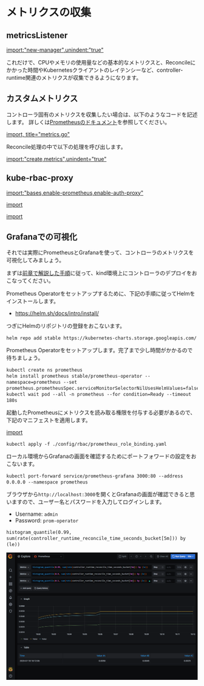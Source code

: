 # メトリクスの収集

## metricsListener

[import:"new-manager",unindent:"true"](../../codes/tenant/main.go)

これだけで、CPUやメモリの使用量などの基本的なメトリクスと、Reconcileにかかった時間やKubernetesクライアントのレイテンシーなど、controller-runtime関連のメトリクスが収集できるようになります。

## カスタムメトリクス

コントローラ固有のメトリクスを収集したい場合は、以下のようなコードを記述します。
詳しくは[Prometheusのドキュメント](https://prometheus.io/docs/instrumenting/writing_exporters/)を参照してください。

[import, title="metrics.go"](../../codes/tenant/controllers/metrics.go)

Reconcile処理の中で以下の処理を呼び出します。


[import:"create,metrics",unindent="true"](../../codes/tenant/controllers/tenant_controller.go)

## kube-rbac-proxy

[import:"bases,enable-prometheus,enable-auth-proxy"](../../codes/tenant/config/default/kustomization.yaml)

[import](../../codes/tenant/config/rbac/kustomization.yaml)

[import](../../codes/tenant/config/prometheus/monitor.yaml)



## Grafanaでの可視化

それでは実際にPrometheusとGrafanaを使って、コントローラのメトリクスを可視化してみましょう。

まずは[前章で解説した手順](../kubebuilder/kind.md)に従って、kind環境上にコントローラのデプロイをおこなってください。

Prometheus Operatorをセットアップするために、下記の手順に従ってHelmをインストールします。
- https://helm.sh/docs/intro/install/

つぎにHelmのリポジトリの登録をおこないます。

```
helm repo add stable https://kubernetes-charts.storage.googleapis.com/
```

Prometheus Operatorをセットアップします。完了まで少し時間がかかるので待ちましょう。

```
kubectl create ns prometheus
helm install prometheus stable/prometheus-operator --namespace=prometheus --set prometheus.prometheusSpec.serviceMonitorSelectorNilUsesHelmValues=false
kubectl wait pod --all -n prometheus --for condition=Ready --timeout 180s
```

起動したPrometheusにメトリクスを読み取る権限を付与する必要があるので、下記のマニフェストを適用します。

[import](../../codes/tenant/config/rbac/prometheus_role_binding.yaml)

```
kubectl apply -f ./config/rbac/prometheus_role_binding.yaml
```

ローカル環境からGrafanaの画面を確認するためにポートフォワードの設定をおこないます。

```
kubectl port-forward service/prometheus-grafana 3000:80 --address 0.0.0.0 --namespace prometheus
```

ブラウザから`http://localhost:3000`を開くとGrafanaの画面が確認できると思いますので、ユーザー名とパスワードを入力してログインします。
- Username: `admin`
- Password: `prom-operator`



```
histogram_quantile(0.99, sum(rate(controller_runtime_reconcile_time_seconds_bucket[5m])) by (le))
```
![grafana](./grafana.png)
